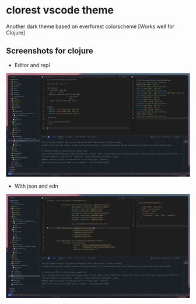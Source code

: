 # clorest vscode theme

Another dark theme based on everforest colorscheme [Works well for Clojure]

## Screenshots for clojure

- Editor and repl

![example one](screenshots/example_1.png "Example One")

- With json and edn

![example two](screenshots/example_2.png "Example Two")
